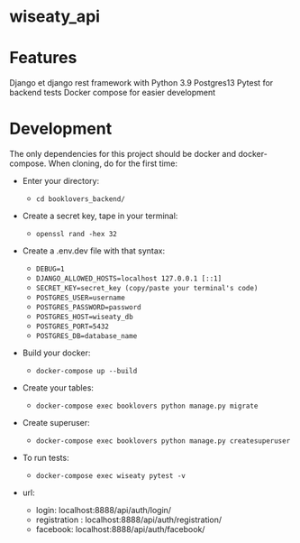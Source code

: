 # wiseaty_api

# Features

Django et django rest framework with Python 3.9
Postgres13
Pytest for backend tests
Docker compose for easier development


# Development
The only dependencies for this project should be docker and docker-compose. When cloning, do for the first time:

- Enter your directory:

    - `cd booklovers_backend/`

- Create a secret key, tape in your terminal:

    - `openssl rand -hex 32`


- Create a .env.dev file with that syntax:
    - `DEBUG=1`
    - `DJANGO_ALLOWED_HOSTS=localhost 127.0.0.1 [::1]`
    - `SECRET_KEY=secret_key (copy/paste your terminal's code)`
    - `POSTGRES_USER=username`
    - `POSTGRES_PASSWORD=password`
    - `POSTGRES_HOST=wiseaty_db`
    - `POSTGRES_PORT=5432`
    - `POSTGRES_DB=database_name`

- Build your docker:
    - `docker-compose up --build`

- Create your tables:
    - `docker-compose exec booklovers python manage.py migrate`
    
- Create superuser:
    - `docker-compose exec booklovers python manage.py createsuperuser`

- To run tests:
    - `docker-compose exec wiseaty pytest -v`
    
- url:
    - login: localhost:8888/api/auth/login/
    - registration : localhost:8888/api/auth/registration/
    - facebook: localhost:8888/api/auth/facebook/